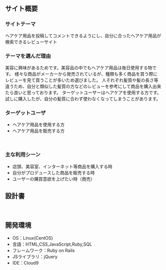 # <!--kamiii-->
​
## サイト概要
### サイトテーマ
ヘアケア用品を投稿してコメントできるようにし、自分に合ったヘアケア用品が検索できるレビューサイト
​
### テーマを選んだ理由
美容に興味があるためです。美容品の中でもヘアケア用品は毎日使用する物です。
様々な商品がメーカーから発売されているが、種類も多く商品を買う際にレビューを見て買うことが多いため選びました。
人それぞれ髪質や髪の長さ等違うため、自分と類似した髪質の方などのレビューを参考にして商品を購入出来たら良いと思っております。
ターゲットユーザーはヘアケアを使用する方です。試しに購入したが、自分の髪質に合わず使わなくなってしまうことがあります。

### ターゲットユーザ
- ヘアケア用品を使用する方
- ヘアケア用品を販売する方

​
### 主な利用シーン
- 店頭、美容室、インターネット等商品を購入する時
- 自分がプロデュースした商品を販売する時
- ユーザーの購買意欲を上げたい時（商売）
​
## 設計書
<!--テーマを設定・提出する時点では不要です-->
​
## 開発環境
- OS：Linux(CentOS)
- 言語：HTML,CSS,JavaScript,Ruby,SQL
- フレームワーク：Ruby on Rails
- JSライブラリ：jQuery
- IDE：Cloud9
​